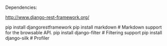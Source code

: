 
Dependencies:

http://www.django-rest-framework.org/

pip install djangorestframework
pip install markdown       # Markdown support for the browsable API.
pip install django-filter  # Filtering support
pip install django-silk    # Profiler